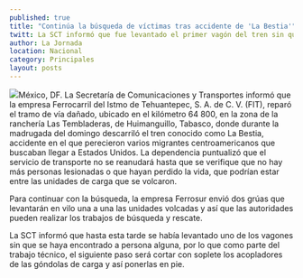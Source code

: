 ```yaml
---
published: true
title: "Continúa la búsqueda de víctimas tras accidente de 'La Bestia'"
twitt: La SCT informó que fue levantado el primer vagón del tren sin que se haya encontrado persona alguna.
author: La Jornada
location: Nacional
category: Principales
layout: posts
---
```


![](http://i.imgur.com/Qf1KOKCm.jpg)México, DF. La Secretaría de Comunicaciones y Transportes informó que la empresa Ferrocarril del Istmo de Tehuantepec, S. A. de C. V. (FIT), reparó el tramo de vía dañado, ubicado en el kilómetro 64 800, en la zona de la ranchería Las Tembladeras, de Huimanguillo, Tabasco, donde durante la madrugada del domingo descarriló el tren conocido como La Bestia, accidente en el que perecieron varios migrantes centroamericanos que buscaban llegar a Estados Unidos.
La dependencia puntualizó que el servicio de transporte no se reanudará hasta que se verifique que no hay más personas lesionadas o que hayan perdido la vida, que podrían estar entre las unidades de carga que se volcaron.

Para continuar con la búsqueda, la empresa Ferrosur envió dos grúas que levantarán en vilo una a una las unidades volcadas y así que las autoridades pueden realizar los trabajos de búsqueda y rescate.

La SCT informó que hasta esta tarde se había levantado uno de los vagones sin que se haya encontrado a persona alguna, por lo que como parte del trabajo técnico, el siguiente paso será cortar con soplete los acopladores de las góndolas de carga y así ponerlas en pie.

